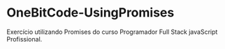 # OneBitCode-UsingPromises
Exercício utilizando Promises do curso Programador Full Stack javaScript Profissional.
